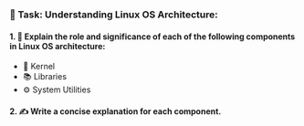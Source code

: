 ### 📝 Task: Understanding Linux OS Architecture:
#### 1. 📖 Explain the role and significance of each of the following components in Linux OS architecture:
- 🧠 Kernel
- 📚 Libraries
- ⚙️ System Utilities

#### 2. ✍️ Write a concise explanation for each component.
